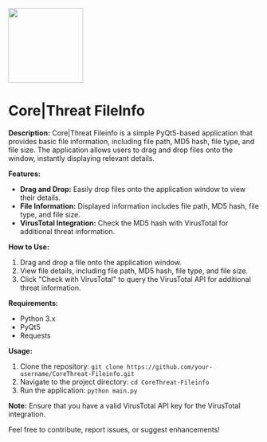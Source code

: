 <img src="https://corethreat.net/ct_logo_big.png" height="150px"> 

# Core|Threat FileInfo

**Description:**
Core|Threat Fileinfo is a simple PyQt5-based application that provides basic file information, including file path, MD5 hash, file type, and file size. The application allows users to drag and drop files onto the window, instantly displaying relevant details.

**Features:**
- **Drag and Drop:** Easily drop files onto the application window to view their details.
- **File Information:** Displayed information includes file path, MD5 hash, file type, and file size.
- **VirusTotal Integration:** Check the MD5 hash with VirusTotal for additional threat information.

**How to Use:**
1. Drag and drop a file onto the application window.
2. View file details, including file path, MD5 hash, file type, and file size.
3. Click "Check with VirusTotal" to query the VirusTotal API for additional threat information.

**Requirements:**
- Python 3.x
- PyQt5
- Requests

**Usage:**
1. Clone the repository: `git clone https://github.com/your-username/CoreThreat-Fileinfo.git`
2. Navigate to the project directory: `cd CoreThreat-Fileinfo`
3. Run the application: `python main.py`

**Note:**
Ensure that you have a valid VirusTotal API key for the VirusTotal integration.

Feel free to contribute, report issues, or suggest enhancements!
